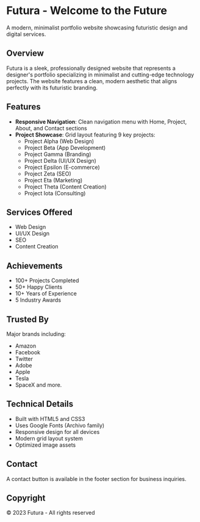 # Futura - Welcome to the Future

A modern, minimalist portfolio website showcasing futuristic design and digital services.

## Overview

Futura is a sleek, professionally designed website that represents a designer's portfolio specializing in minimalist and cutting-edge technology projects. The website features a clean, modern aesthetic that aligns perfectly with its futuristic branding.

## Features

- **Responsive Navigation**: Clean navigation menu with Home, Project, About, and Contact sections
- **Project Showcase**: Grid layout featuring 9 key projects:
  - Project Alpha (Web Design)
  - Project Beta (App Development)
  - Project Gamma (Branding)
  - Project Delta (UI/UX Design)
  - Project Epsilon (E-commerce)
  - Project Zeta (SEO)
  - Project Eta (Marketing)
  - Project Theta (Content Creation)
  - Project Iota (Consulting)

## Services Offered

- Web Design
- UI/UX Design
- SEO
- Content Creation

## Achievements

- 100+ Projects Completed
- 50+ Happy Clients
- 10+ Years of Experience
- 5 Industry Awards

## Trusted By

Major brands including:
- Amazon
- Facebook
- Twitter
- Adobe
- Apple
- Tesla
- SpaceX
and more.

## Technical Details

- Built with HTML5 and CSS3
- Uses Google Fonts (Archivo family)
- Responsive design for all devices
- Modern grid layout system
- Optimized image assets

## Contact

A contact button is available in the footer section for business inquiries.

## Copyright

© 2023 Futura - All rights reserved